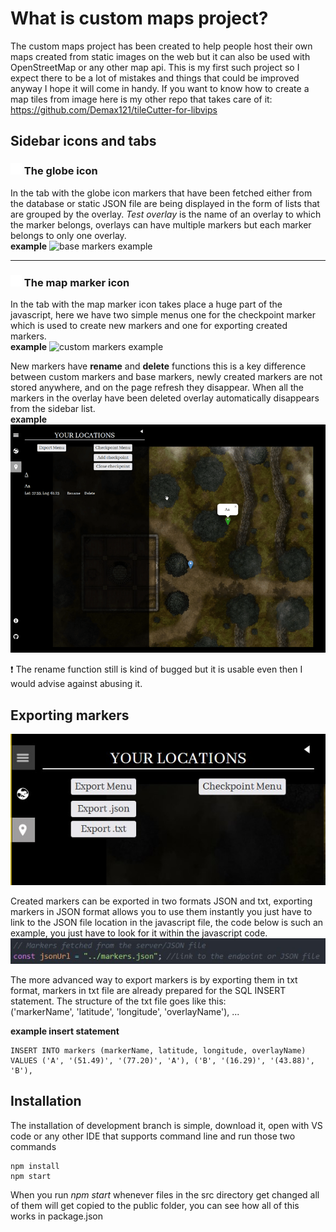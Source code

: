 # What is custom maps project?

The custom maps project has been created to help people host their own maps created from static images on the web but it can also be used with OpenStreetMap or any other map api.
This is my first such project so I expect there to be a lot of mistakes and things that could be improved anyway I hope it will come in handy.
If you want to know how to create a map tiles from image here is my other repo that takes care of it: https://github.com/Demax121/tileCutter-for-libvips
## Sidebar icons and tabs



<h3><img src="src/assets/icons/globe.svg" style="width: 18px;" alt="globe-icon"> The globe icon</h3>


 In the tab with the globe icon markers that have been fetched either from the database or static JSON file are being displayed in the form of lists that are grouped by the overlay. *Test overlay* is the name of an overlay to which the marker belongs, overlays can have multiple markers but each marker belongs to only one overlay.
<br> **example**
![base markers example](doc/base_markers_example.gif)
<hr>


<h3><img src="src/assets/icons/map-marker.svg" style="width: 18px;" alt="globe-icon"> The map marker icon</h3>

In the tab with the map marker icon takes place a huge part of the javascript, here we have two simple menus one for the checkpoint marker which is used to create new markers and one for exporting created markers.
<br> **example**
![custom markers example](doc/custom_markers_example.gif)<br>

New markers have **rename** and **delete** functions this is a key difference between custom markers and base markers, newly created markers are not stored anywhere, and on the page refresh they disappear. When all the markers in the overlay have been deleted overlay automatically disappears from the sidebar list.
<br> **example**
![rename delete example](doc/rename_delete_example.gif)

:heavy_exclamation_mark: The rename function still is kind of bugged but it is usable even then I would advise against abusing it.

## Exporting markers

![export example](doc/export-menu.jpeg)

Created markers can be exported in two formats JSON and txt, exporting markers in JSON format allows you to use them instantly you just have to link to the JSON file location in the javascript file, the code below is such an example, you just have to look for it within the javascript code.
![export example](doc/part-of-script.jpeg)

The more advanced way to export markers is by exporting them in txt format, markers in txt file are already prepared for the SQL INSERT statement.
The structure of the txt file goes like this:
<br> ('markerName', 'latitude', 'longitude', 'overlayName'), ...

 **example insert statement**
 ```
 INSERT INTO markers (markerName, latitude, longitude, overlayName)
 VALUES ('A', '(51.49)', '(77.20)', 'A'), ('B', '(16.29)', '(43.88)', 'B'),
 
 ```

 ## Installation

 The installation of development branch is simple, download it, open with VS code or any other IDE that supports command line and run those two commands

 ```
 npm install
 npm start
 ```

When you run *npm start* whenever files in the src directory get changed all of them will get copied to the public folder, you can see how all of this works in package.json
